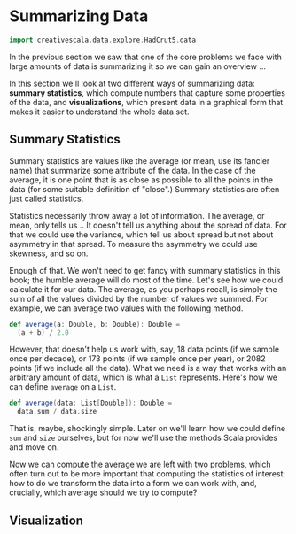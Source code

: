 # Summarizing Data

```scala mdoc:invisible
import creativescala.data.explore.HadCrut5.data
```

In the previous section we saw that one of the core problems we face with large amounts of data is summarizing it so we can gain an overview ...

In this section we'll look at two different ways of summarizing data: **summary statistics**, which compute numbers that capture some properties of the data, and **visualizations**, which present data in a graphical form that makes it easier to understand the whole data set.


## Summary Statistics

Summary statistics are values like the average (or mean, use its fancier name) that summarize some attribute of the data. In the case of the average, it is one point that is as close as possible to all the points in the data (for some suitable definition of "close".) Summary statistics are often just called statistics.

Statistics necessarily throw away a lot of information. The average, or mean, only tells us .. It doesn't tell us anything about the spread of data. For that we could use the variance, which tell us about spread but not about asymmetry in that spread. To measure the asymmetry we could use skewness, and so on.

Enough of that. We won't need to get fancy with summary statistics in this book; the humble average will do most of the time. Let's see how we could calculate it for our data. The average, as you perhaps recall, is simply the sum of all the values divided by the number of values we summed. For example, we can average two values with the following method.

```scala
def average(a: Double, b: Double): Double =
  (a + b) / 2.0
```

However, that doesn't help us work with, say, 18 data points (if we sample once per decade), or 173 points (if we sample once per year), or 2082 points (if we include all the data). What we need is a way that works with an arbitrary amount of data, which is what a `List` represents. Here's how we can define `average` on a `List`.

```scala mdoc:silent
def average(data: List[Double]): Double =
  data.sum / data.size
```

That is, maybe, shockingly simple. Later on we'll learn how we could define `sum` and `size` ourselves, but for now we'll use the methods Scala provides and move on.

Now we can compute the average we are left with two problems, which often turn out to be more important that computing the statistics of interest: how to do we transform the data into a form we can work with, and, crucially, which average should we try to compute?


## Visualization

